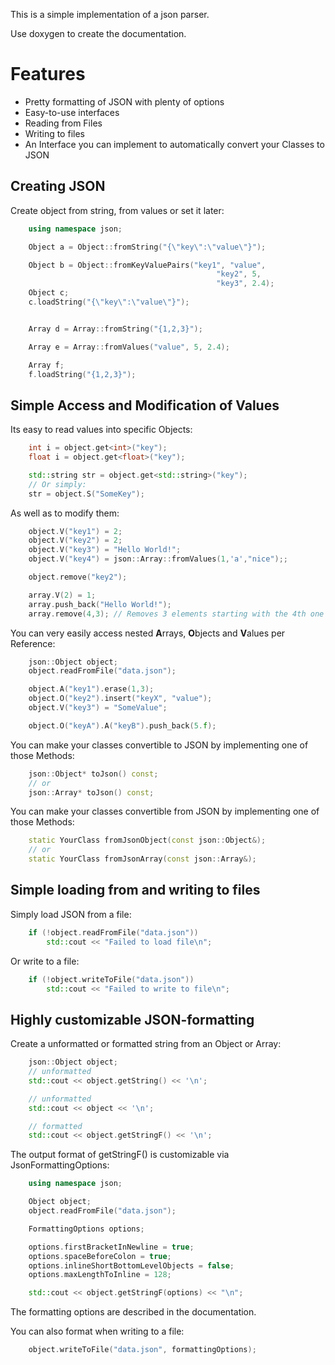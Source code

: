 This is a simple implementation of a json parser.

Use doxygen to create the documentation.

# Features

- Pretty formatting of JSON with plenty of options
- Easy-to-use interfaces
- Reading from Files
- Writing to files
- An Interface you can implement to automatically convert your Classes to JSON

## Creating JSON

Create object from string, from values or set it later:

```cpp
    using namespace json;

    Object a = Object::fromString("{\"key\":\"value\"}");

    Object b = Object::fromKeyValuePairs("key1", "value",
                                              "key2", 5,
                                              "key3", 2.4);
    Object c;
    c.loadString("{\"key\":\"value\"}");


    Array d = Array::fromString("{1,2,3}");

    Array e = Array::fromValues("value", 5, 2.4);

    Array f;
    f.loadString("{1,2,3}");
```

## Simple Access and Modification of Values

Its easy to read values into specific Objects:

```cpp
    int i = object.get<int>("key");
    float i = object.get<float>("key");

    std::string str = object.get<std::string>("key");
    // Or simply:
    str = object.S("SomeKey");
```

As well as to modify them:

```cpp
    object.V("key1") = 2;
    object.V("key2") = 2;
    object.V("key3") = "Hello World!";
    object.V("key4") = json::Array::fromValues(1,'a',"nice");;

    object.remove("key2");

    array.V(2) = 1;
    array.push_back("Hello World!");
    array.remove(4,3); // Removes 3 elements starting with the 4th one
```

You can very easily access nested **A**rrays, **O**bjects and **V**alues per Reference:

```cpp
    json::Object object;
    object.readFromFile("data.json");

    object.A("key1").erase(1,3);
    object.O("key2").insert("keyX", "value");
    object.V("key3") = "SomeValue";

    object.O("keyA").A("keyB").push_back(5.f);
```

You can make your classes convertible to JSON by implementing one of those Methods:

```cpp
    json::Object* toJson() const;
    // or
    json::Array* toJson() const;
```

You can make your classes convertible from JSON by implementing one of those Methods:

```cpp
    static YourClass fromJsonObject(const json::Object&);
    // or
    static YourClass fromJsonArray(const json::Array&);
```

## Simple loading from and writing to files

Simply load JSON from a file:

```cpp
    if (!object.readFromFile("data.json"))
        std::cout << "Failed to load file\n";
```

Or write to a file:

```cpp
    if (!object.writeToFile("data.json"))
        std::cout << "Failed to write to file\n";
```

## Highly customizable JSON-formatting

Create a unformatted or formatted string from an Object or Array:

```cpp
    json::Object object;
    // unformatted
    std::cout << object.getString() << '\n';

    // unformatted
    std::cout << object << '\n';

    // formatted
    std::cout << object.getStringF() << '\n';
```

The output format of getStringF() is customizable via JsonFormattingOptions:

```cpp
    using namespace json;

    Object object;
    object.readFromFile("data.json");

    FormattingOptions options;

    options.firstBracketInNewline = true;
    options.spaceBeforeColon = true;
    options.inlineShortBottomLevelObjects = false;
    options.maxLengthToInline = 128;

    std::cout << object.getStringF(options) << "\n";
```

The formatting options are described in the documentation.

You can also format when writing to a file:

```cpp
    object.writeToFile("data.json", formattingOptions);
```
